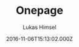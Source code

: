 ---
title: Onepage
github: https://github.com/lukas-h/onepage
demo: https://himsel.me
author: Lukas Himsel
ssg:
  - Jekyll
cms:
  - No Cms
date: 2016-11-06T15:13:02.000Z
description: uncomplicated single-page jekyll blog theme
stale: true
disabled_reason: demo url not found
disabled: true
---
